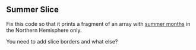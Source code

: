 ## Summer Slice

Fix this code so that it prints a fragment of an array with [summer months](https://en.wikipedia.org/wiki/Summer#Timing) in the Northern Hemisphere only.

<div class="hint">
You need to add slice borders and what else?
</div>